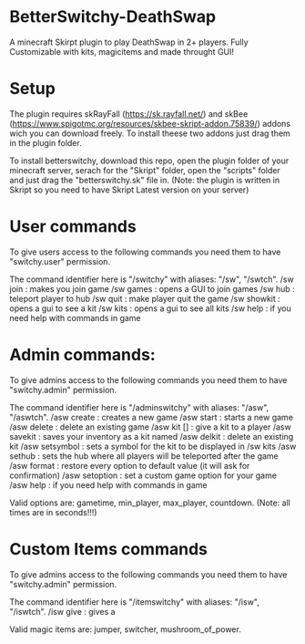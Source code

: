 # BetterSwitchy-DeathSwap
A minecraft Skirpt plugin to play DeathSwap in 2+ players. Fully Customizable with kits, magicitems and made throught GUI!

# Setup

The plugin requires skRayFall (https://sk.rayfall.net/) and skBee (https://www.spigotmc.org/resources/skbee-skript-addon.75839/) addons wich you can download freely. To install theese two addons just drag them in the plugin folder.

To install betterswitchy, download this repo, open the plugin folder of your minecraft server, serach for the "Skript" folder, open the "scripts" folder and just drag the "betterswitchy.sk" file in. (Note: the plugin is written in Skript so you need to have Skript Latest version on your server)

# User commands
To give users access to the following commands you need them to have "switchy.user" permission.

The command identifier here is "/switchy" with aliases: "/sw", "/swtch".
      /sw join <GameName> : makes you join game <GameName>
			/sw games : opens a GUI to join games
			/sw hub : teleport player to hub
			/sw quit : make player quit the game
			/sw showkit <KitName> : opens a gui to see a kit
			/sw kits : opens a gui to see all kits
      /sw help : if you need help with commands in game
      
# Admin commands:
 To give admins access to the following commands you need them to have "switchy.admin" permission.
 
 The command identifier here is "/adminswitchy" with aliases: "/asw", "/aswtch".
      /asw create <GameName> : creates a new game
			/asw start <GameName> : starts a new game
			/asw delete <GameName> : delete an existing game
			/asw kit <kitName> [<player>] : give a kit to a player
			/asw savekit <kitName> : saves your inventory as a kit named <kitName>
			/asw delkit <kitName> : delete an existing kit
			/asw setsymbol : sets a symbol for the kit to be displayed in /sw kits
			/asw sethub : sets the hub where all players will be teleported after the game
			/asw format : restore every option to default value (it will ask for confirmation)
			/asw setoption <GameName> <OptionName> <Value> : set a custom game option for your game
      /asw help : if you need help with commands in game
      
Valid options are: gametime, min_player, max_player, countdown. (Note: all times are in seconds!!!)

# Custom Items commands
 To give admins access to the following commands you need them to have "switchy.admin" permission.
 
 The command identifier here is "/itemswitchy" with aliases: "/isw", "/iswtch".
       /isw give <MagicItem> <Player>: gives <Player> a <MagicItem>
 
 Valid magic items are: jumper, switcher, mushroom_of_power.
 
 
